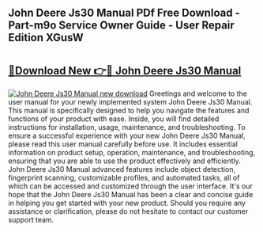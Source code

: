 ## John Deere Js30 Manual PDf Free Download - Part-m9o Service Owner Guide - User Repair Edition XGusW

# <h2><a href="http://bc93890.oget.top/?id=John+Deere+Js30+Manual">🔗Download New 👉🔴 John Deere Js30 Manual</a></h2>

[![John Deere Js30 Manual new download](https://i.imgur.com/5g1atiW.png)](http://bc93890.oget.top/?id=John+Deere+Js30+Manual)
Greetings and welcome to the user manual for your newly implemented system John Deere Js30 Manual. This manual is specifically designed to help you navigate the features and functions of your product with ease. Inside, you will find detailed instructions for installation, usage, maintenance, and troubleshooting. To ensure a successful experience with your new John Deere Js30 Manual, please read this user manual carefully before use. It includes essential information on product setup, operation, maintenance, and troubleshooting, ensuring that you are able to use the product effectively and efficiently. John Deere Js30 Manual advanced features include object detection, fingerprint scanning, customizable profiles, and automated tasks, all of which can be accessed and customized through the user interface. It's our hope that the John Deere Js30 Manual has been a clear and concise guide in helping you get started with your new product. Should you require any assistance or clarification, please do not hesitate to contact our customer support team.
